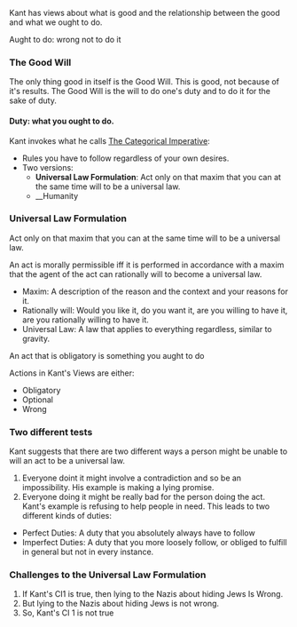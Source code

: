 Kant has views about what is good and the relationship between the good and what we ought to do.

Aught to do: wrong not to do it
### The Good Will
The only thing good in itself is the Good Will.
This is good, not because of it's results.
The Good Will is the will to do one's duty and to do it for the sake of duty.

#### Duty: what you ought to do.
Kant invokes what he calls <u>The Categorical Imperative</u>:
- Rules you have to follow regardless of your own desires. 
- Two versions:
	- __Universal Law Formulation__: Act only on that maxim that you can at the same time will to be a universal law.
	- __Humanity

### Universal Law Formulation
Act only on that maxim that you can at the same time will to be a universal law. 

An act is morally permissible iff it is performed in accordance with a maxim that the agent of the act can rationally will to become a universal law. 
- Maxim: A description of the reason and the context and your reasons for it.
- Rationally will: Would you like it, do you want it, are you willing to have it, are you rationally willing to have it. 
- Universal Law: A law that applies to everything regardless, similar to gravity. 

An act that is obligatory is something you aught to do

Actions in Kant's Views are either:
- Obligatory
- Optional
- Wrong

### Two different tests
Kant suggests that there are two different ways a person might be unable to will an act to be a universal law. 
1. Everyone doint it might involve a contradiction and so be an impossibility. His example is making a lying promise. 
2. Everyone doing it might be really bad for the person doing the act. Kant's example is refusing to help people in need. 
This leads to two different kinds of duties:
- Perfect Duties: A duty that you absolutely always have to follow
- Imperfect Duties: A duty that you more loosely follow, or obliged to fulfill in general but not in every instance. 

### Challenges to the Universal Law Formulation
1. If Kant's CI1 is true, then lying to the Nazis about hiding Jews Is Wrong.
2. But lying to the Nazis about hiding Jews is not wrong.
3. So, Kant's CI 1 is not true
